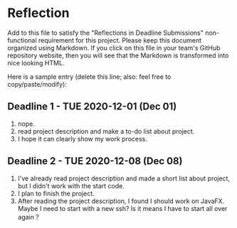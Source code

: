 # Reflection

Add to this file to satisfy the "Reflections in Deadline Submissions" non-functional
requirement for this project. Please keep this document organized using Markdown. If you
click on this file in your team's GitHub repository website, then you will see
that the Markdown is transformed into nice looking HTML.

Here is a sample entry (delete this line; also: feel free to copy/paste/modify):

## Deadline 1 - TUE 2020-12-01 (Dec 01)

1. nope.
2. read project description and make a to-do list about project.
3. I hope it can clearly show my work process.

## Deadline 2 - TUE 2020-12-08 (Dec 08)

1. I've already read project description and made a short list about project, but I didn't work with the start code.
2. I plan to finish the project.
3. After reading the project description, I found I should work on JavaFX. Maybe I need to start with a new ssh? Is it means I have to start all over again？